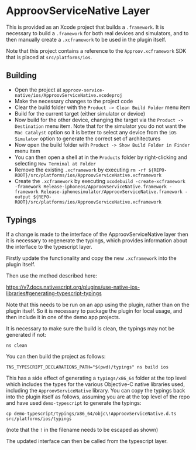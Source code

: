 # ApproovServiceNative Layer

This is provided as an Xcode project that builds a `.framework`. It is necessary to build a `.framework` for both real devices and simulators, and to then manually create a `.xcframework` to be used in the plugin itself.

Note that this project contains a reference to the `Approov.xcframework` SDK that is placed at `src/platforms/ios`.

## Building
- Open the project at `approov-service-native/ios/ApproovServiceNative.xcodeproj`
- Make the necessary changes to the project code
- Clear the build folder with the `Product -> Clean Build Folder` menu item
- Build for the current target (either simulator or device)
- Now build for the other device, changing the target via the `Product -> Destination` menu item. Note that for the simulator you do not want the `Mac Catalyst` option so it is better to select any device from the `iOS Simulator` option to generate the correct set of architectures
- Now open the build folder with `Product -> Show Build Folder in Finder` menu item
- You can then open a shell at in the `Products` folder by right-clicking and selecting `New Terminal at Folder`
- Remove the existing `.xcframework` by executing `rm -rf ${REPO-ROOT}/src/platforms/ios/ApproovServiceNative.xcframework`
- Create the `.xcframework` by executing `xcodebuild -create-xcframework -framework Release-iphoneos/ApproovServiceNative.framework -framework Release-iphonesimulator/ApproovServiceNative.framework -output ${REPO-ROOT}/src/platforms/ios/ApproovServiceNative.xcframework`

## Typings
If a change is made to the interface of the ApproovServiceNative layer then it is necessary to regenerate the typings, which provides information about the interface to the typescript layer.

Firstly update the functionality and copy the new `.xcframework` into the plugin itself.

Then use the method described here:

https://v7.docs.nativescript.org/plugins/use-native-ios-libraries#generating-typescript-typings

Note that this needs to be run on an app using the plugin, rather than on the plugin itself. So it is necessary to package the plugin for local usage, and then include it in one of the demo app projects.

It is necessary to make sure the build is clean, the typings may not be generated if not:

`ns clean`

You can then build the project as follows:

`TNS_TYPESCRIPT_DECLARATIONS_PATH="$(pwd)/typings" ns build ios`

This has a side effect of generating a `typings/x86_64` folder at the top level which includes the types for the various Objective-C native libraries used, including the `ApproovServiceNative` library. You can copy the typings back into the plugin itself as follows, assuming you are at the top level of the repo and have used `demo-typescript` to generate the typings:

`cp demo-typescript/typings/x86_64/objc\!ApproovServiceNative.d.ts src/platforms/ios/typings`

(note that the `!` in the filename needs to be escaped as shown)

The updated interface can then be called from the typescript layer.
